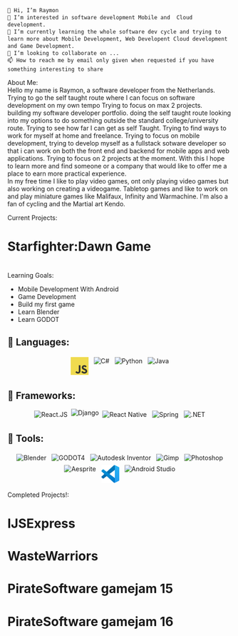    👋 Hi, I’m Raymon
    👀 I’m interested in software development Mobile and  Cloud development. 
    🌱 I’m currently learning the whole software dev cycle and trying to learn more about Mobile Development, Web Developent Cloud development and Game Development.
    💞️ I’m looking to collaborate on ...
    📫 How to reach me by email only given when requested if you have something interesting to share
<p>
About Me:<br>
Hello my name is Raymon, a software developer from the Netherlands. Trying to go the  self taught route where I can focus on software development on my own tempo
Trying to focus on max 2 projects.
<br>
building my software developer portfolio. doing the self taught route looking into my options to do something outside the standard college/university route. Trying to see how far I can get as self Taught.
Trying to find ways to work for myself at home and freelance. Trying to focus on mobile development, trying to develop myself as a fullstack sotware developer so that i can work on both the front end and backend for mobile apps and web applications. Trying to focus on 2 projects at the moment.
With this I hope to learn more and find someone or a company that would like to offer me a place to earn more practical experience. 
<br>
In my free time I like to play video games, ont only playing video games but also working on creating a videogame. Tabletop games and like to work on and play miniature games like Malifaux, Infinity and Warmachine. I'm also a fan of cycling and the Martial art Kendo.
</p>

Current Projects:
# Starfighter:Dawn Game
# 


Learning Goals:
<ul>
    <li>Mobile Development With Android</li>
    <li>Game Development</li>
    <Li>Build my first game</Li>
    <li>Learn Blender</li>
    <Li>Learn GODOT</Li>
</ul>

## 🧰 Languages:
<p align="center">
<img src="https://raw.githubusercontent.com/github/explore/80688e429a7d4ef2fca1e82350fe8e3517d3494d/topics/javascript/javascript.png" alt="Javascript" height="40" style="vertical-align:top; margin:4px">
<img src="https://upload.wikimedia.org/wikipedia/commons/b/bd/Logo_C_sharp.svg" alt="C#" height="40" style="vertical-align:top; margin:4px">
<img src="https://upload.wikimedia.org/wikipedia/commons/c/c3/Python-logo-notext.svg" alt="Python" height="40" style="vertical-align:top; margin:4px">
<img src="https://logos-world.net/wp-content/uploads/2022/07/Java-Logo.png" alt="Java" height="40" style="vertical-align:top; margin:4px">
</p>

## 🧰 Frameworks:
<p align="center">
<img src="https://upload.wikimedia.org/wikipedia/commons/thumb/3/30/React_Logo_SVG.svg/1024px-React_Logo_SVG.svg.png" alt="React.JS" height="40" style="vertical-align:top; margin:4px">
<img src="https://nextsoftware.io/files/images/logos/main/django-logo.png" alt="Django" height="40" style= Vertical-align:top; margin:4px>
<img src="https://upload.wikimedia.org/wikipedia/commons/thumb/a/a7/React-icon.svg/512px-React-icon.svg.png?20220125121207" alt="React Native" height="40" style="vertical-align:top; margin:4px">
<img src="https://spring.io/img/spring.svg" alt="Spring" height="40" style="vertical-align:top; margin:4px">
<img src="https://upload.wikimedia.org/wikipedia/commons/e/ee/.NET_Core_Logo.svg" alt=".NET" height="40" style="vertical-align:top; margin:4px">
</p>

## 🧰 Tools:
<p align="center">
<img src="https://upload.wikimedia.org/wikipedia/commons/0/0c/Blender_logo_no_text.svg" alt="Blender" height="40" style="vertical-align:top; margin:4px"> 
<img src="https://upload.wikimedia.org/wikipedia/commons/6/6a/Godot_icon.svg" alt="GODOT4" height="40" style="vertical-align:top; margin:4px">
<img src="https://blogs.autodesk.com/inventor/wp-content/uploads/sites/73/2017/09/inventor-icon-128px-hd.png" alt="Autodesk Inventor" height="40" style="vertical-align:top; margin:4px">
<img src="https://upload.wikimedia.org/wikipedia/commons/4/45/The_GIMP_icon_-_gnome.svg" alt="Gimp" height="40" style="vertical-align:top; margin:4px">
<img src="https://upload.wikimedia.org/wikipedia/commons/a/af/Adobe_Photoshop_CC_icon.svg" alt="Photoshop" height="40" style="vertical-align:top; margin:4px">
<img src="https://tapggc.org/_astro/Aseprite.DK35zxJY.png" alt="Aesprite" height="40" style="vertical-align:top; margin:4px">
<img src="https://raw.githubusercontent.com/github/explore/80688e429a7d4ef2fca1e82350fe8e3517d3494d/topics/visual-studio-code/visual-studio-code.png" alt="VS Code" height="40" style="vertical-align:top; margin:4px">
<img src="https://upload.wikimedia.org/wikipedia/commons/c/c1/Android_Studio_icon_%282023%29.svg" alt="Android Studio" height="40" style="vertical-align:top; margin:4px">
</p>

Completed Projects!:
# IJSExpress
<a href=""></a>
# WasteWarriors
<a href=""></a> 
# PirateSoftware gamejam 15
<a href=""></a> 
# PirateSoftware gamejam 16
<a href=""></a> 



<!---
Zerophreak/Zerophreak is a ✨ special ✨ repository because its `README.md` (this file) appears on your GitHub profile.
You can click the Preview link to take a look at your changes.
--->
